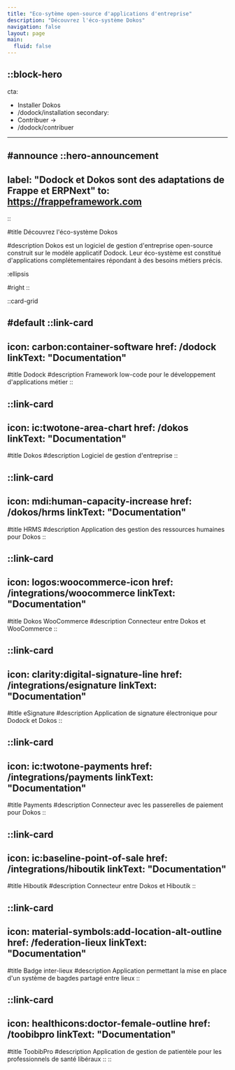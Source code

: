 ```yaml
---
title: "Eco-sytème open-source d'applications d'entreprise"
description: "Découvrez l'éco-système Dokos"
navigation: false
layout: page
main:
  fluid: false
---
```


::block-hero
---
cta:
  - Installer Dokos
  - /dodock/installation
secondary:
  - Contribuer →
  - /dodock/contribuer
---

#announce
  ::hero-announcement
  ---
  label: "Dodock et Dokos sont des adaptations de Frappe et ERPNext"
  to: https://frappeframework.com
  ---
  ::

#title
Découvrez l'éco-système Dokos

#description
Dokos est un logiciel de gestion d'entreprise open-source construit sur le modèle applicatif Dodock.
Leur éco-système est constitué d'applications complétementaires répondant à des besoins métiers précis.

:ellipsis

#right
::

::card-grid

#default
  ::link-card
  ---
  icon: carbon:container-software
  href: /dodock
  linkText: "Documentation"
  ---
  #title
  Dodock
  #description
  Framework low-code pour le développement d'applications métier
  ::

  ::link-card
  ---
  icon: ic:twotone-area-chart
  href: /dokos
  linkText: "Documentation"
  ---
  #title
  Dokos
  #description
  Logiciel de gestion d'entreprise
  ::

  ::link-card
  ---
  icon: mdi:human-capacity-increase
  href: /dokos/hrms
  linkText: "Documentation"
  ---
  #title
  HRMS
  #description
  Application des gestion des ressources humaines pour Dokos
  ::

  ::link-card
  ---
  icon: logos:woocommerce-icon
  href: /integrations/woocommerce
  linkText: "Documentation"
  ---
  #title
  Dokos WooCommerce
  #description
  Connecteur entre Dokos et WooCommerce
  ::

  ::link-card
  ---
  icon: clarity:digital-signature-line
  href: /integrations/esignature
  linkText: "Documentation"
  ---
  #title
  eSignature
  #description
  Application de signature électronique pour Dodock et Dokos
  ::

  ::link-card
  ---
  icon: ic:twotone-payments
  href: /integrations/payments
  linkText: "Documentation"
  ---
  #title
  Payments
  #description
  Connecteur avec les passerelles de paiement pour Dokos
  ::

  ::link-card
  ---
  icon: ic:baseline-point-of-sale
  href: /integrations/hiboutik
  linkText: "Documentation"
  ---
  #title
  Hiboutik
  #description
  Connecteur entre Dokos et Hiboutik
  ::

  ::link-card
  ---
  icon: material-symbols:add-location-alt-outline
  href: /federation-lieux
  linkText: "Documentation"
  ---
  #title
  Badge inter-lieux
  #description
  Application permettant la mise en place d'un système de bagdes partagé entre lieux
  ::

  ::link-card
  ---
  icon: healthicons:doctor-female-outline
  href: /toobibpro
  linkText: "Documentation"
  ---
  #title
  ToobibPro
  #description
  Application de gestion de patientèle pour les professionnels de santé libéraux
  ::
::

